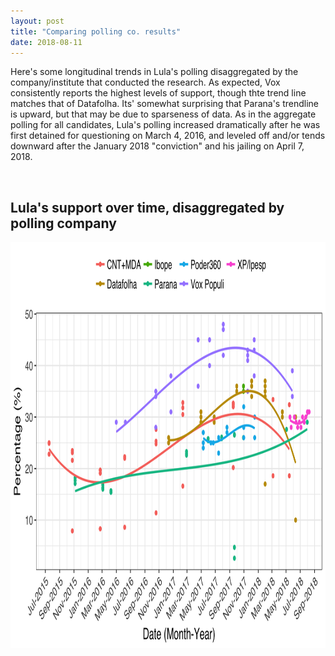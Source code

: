 ```yaml
---
layout: post
title: "Comparing polling co. results"
date: 2018-08-11
---
```

<p> Here's some longitudinal trends in Lula's polling disaggregated by the company/institute that conducted the research. As expected, Vox consistently reports the highest levels of support, though thte trend line matches that of Datafolha. Its' somewhat surprising that Parana's trendline is upward, but that may be due to sparseness of data. As in the aggregate polling for all candidates, Lula's polling increased dramatically after he was first detained for questioning on March 4, 2016, and leveled off and/or tends downward after the January 2018 "conviction" and his jailing on April 7, 2018. </p>
<br>
<h2>Lula's support over time, disaggregated by polling company</h2>
 <center>
<img src="/images/poll-co-comparisons.png" alt="HTML5 Icon" style="width:1000px;height:650px;">
	</center>
<br>
